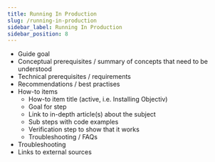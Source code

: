 ```yaml
---
title: Running In Production
slug: /running-in-production
sidebar_label: Running In Production
sidebar_position: 8
---
```


* Guide goal
* Conceptual prerequisites / summary of concepts that need to be understood
* Technical prerequisites / requirements
* Recommendations / best practises  
* How-to items
  * How-to item title (active, i.e. Installing Objectiv)
  * Goal for step
  * Link to in-depth article(s) about the subject
  * Sub steps with code examples
  * Verification step to show that it works
  * Troubleshooting / FAQs
* Troubleshooting
* Links to external sources

